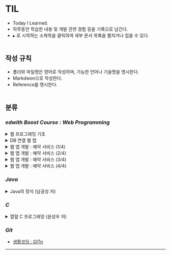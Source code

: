 TIL
===

-	Today I Learned.<br>
-	하루동안 학습한 내용 및 개발 관련 경험 등을 기록으로 남긴다.<br>
-	`▶` 로 시작하는 소제목을 클릭하여 세부 문서 목록을 펼치거나 접을 수 있다.<br><br>

작성 규칙
---------

-	폴더와 파일명은 영어로 작성하며, 가능한 언어나 기술명을 명시한다.<br>
-	Markdwon으로 작성한다.<br>
-	Reference를 명시한다.<br><br>

분류
----

### ***edwith Boost Course : Web Programming***

<details><summary>웹 프로그래밍 기초</summary>

-	[프로그래밍 언어의 이해](https://github.com/xlffm3/TIL/blob/boostcourse-web/1.Web_Programming_Basic/Understanding_Programming_Language.md)
-	[HTTP](https://github.com/xlffm3/TIL/blob/boostcourse-web/1.Web_Programming_Basic/HTTP.md)
-	[Browser](https://github.com/xlffm3/TIL/blob/boostcourse-web/1.Web_Programming_Basic/Browser.md)
-	[Web Server](https://github.com/xlffm3/TIL/blob/boostcourse-web/1.Web_Programming_Basic/Web_Server.md)
-	[WAS](https://github.com/xlffm3/TIL/blob/boostcourse-web/1.Web_Programming_Basic/WAS.md)
-	[Servlet](https://github.com/xlffm3/TIL/blob/boostcourse-web/1.Web_Programming_Basic/Servlet.md)</details>

<details><summary>DB 연결 웹 앱</summary>

-	[JavaScript 기초](https://github.com/xlffm3/TIL/blob/boostcourse-web/2.DB_WEB_APP/Javascript.md)
-	[Window 객체](https://github.com/xlffm3/TIL/blob/boostcourse-web/2.DB_WEB_APP/Window_Object.md)
-	[DOM & querySelector](https://github.com/xlffm3/TIL/blob/boostcourse-web/2.DB_WEB_APP/DOM_querySelector.md)
-	[JavaScript : Event](https://github.com/xlffm3/TIL/blob/boostcourse-web/2.DB_WEB_APP/Event.md)
-	[Ajax와 JSON 및 CORS](https://github.com/xlffm3/TIL/blob/boostcourse-web/2.DB_WEB_APP/Ajax_JSON_CORS.md)
-	[JSP](https://github.com/xlffm3/TIL/blob/boostcourse-web/2.DB_WEB_APP/JSP.md)
-	[Redirect & Forward](https://github.com/xlffm3/TIL/blob/boostcourse-web/2.DB_WEB_APP/Redirect_Forward.md)
-	[Scope](https://github.com/xlffm3/TIL/blob/boostcourse-web/2.DB_WEB_APP/Scope.md)
-	[EL](https://github.com/xlffm3/TIL/blob/boostcourse-web/2.DB_WEB_APP/EL.md)
-	[JSTL](https://github.com/xlffm3/TIL/blob/boostcourse-web/2.DB_WEB_APP/JSTL.md)
-	[DB](https://github.com/xlffm3/TIL/blob/boostcourse-web/2.DB_WEB_APP/DB.md)
-	[SQL](https://github.com/xlffm3/TIL/blob/boostcourse-web/2.DB_WEB_APP/SQL.md)
-	[Maven](https://github.com/xlffm3/TIL/blob/boostcourse-web/2.DB_WEB_APP/Maven.md)
-	[JDBC](https://github.com/xlffm3/TIL/blob/boostcourse-web/2.DB_WEB_APP/JDBC.md)
-	[Rest API](https://github.com/xlffm3/TIL/blob/boostcourse-web/2.DB_WEB_APP/RestAPI.md)
-	[Web API](https://github.com/xlffm3/TIL/blob/boostcourse-web/2.DB_WEB_APP/WebAPI.md)</details>

<details><summary>웹 앱 개발 : 예약 서비스 (1/4)</summary>

-	[JavaScript : 배열](https://github.com/xlffm3/TIL/blob/boostcourse-web/3.WEB_APP_DEV_1/Array.md)
-	[JavaScript : 객체](https://github.com/xlffm3/TIL/blob/boostcourse-web/3.WEB_APP_DEV_1/Object.md)
-	[DOM API](https://github.com/xlffm3/TIL/blob/boostcourse-web/3.WEB_APP_DEV_1/DomAPI.md)
-	[Animation](https://github.com/xlffm3/TIL/blob/boostcourse-web/3.WEB_APP_DEV_1/Animation.md)
-	[DOMContentLoaded](https://github.com/xlffm3/TIL/blob/boostcourse-web/3.WEB_APP_DEV_1/DOMContentLoaded.md)
-	[Event Delegation](https://github.com/xlffm3/TIL/blob/boostcourse-web/3.WEB_APP_DEV_1/Event_Delegation.md)
-	[HTML Templating](https://github.com/xlffm3/TIL/blob/boostcourse-web/3.WEB_APP_DEV_1/HTML_Templating.md)
-	[Spring 기초](https://github.com/xlffm3/TIL/blob/boostcourse-web/3.WEB_APP_DEV_1/Spring.md)
-	[Spring IoC/DI Container ](https://github.com/xlffm3/TIL/blob/boostcourse-web/3.WEB_APP_DEV_1/Spring_IoC_DI_Container.md)
-	[Spring XML & Config 설정](https://github.com/xlffm3/TIL/blob/boostcourse-web/3.WEB_APP_DEV_1/Spring_XML_Config_Practice.md)
-	[Spring JDBC](https://github.com/xlffm3/TIL/blob/boostcourse-web/3.WEB_APP_DEV_1/Spring_JDBC.md)
-	[Spring MVC 기초](https://github.com/xlffm3/TIL/blob/boostcourse-web/3.WEB_APP_DEV_1/Spring_MVC.md)
-	[Spring MVC 실습](https://github.com/xlffm3/TIL/blob/boostcourse-web/3.WEB_APP_DEV_1/Spring_MVC_Practice.md)
-	[Layered Architecture 기초](https://github.com/xlffm3/TIL/blob/boostcourse-web/3.WEB_APP_DEV_1/Layered_Architecture.md)
-	[Layered Architecture 실습](https://github.com/xlffm3/TIL/blob/boostcourse-web/3.WEB_APP_DEV_1/Layered_Architecture_Practice.md)
-	[Rest Controller](https://github.com/xlffm3/TIL/blob/boostcourse-web/3.WEB_APP_DEV_1/Rest_Controller.md)</details>

<details><summary>웹 앱 개발 : 예약 서비스 (2/4)</summary>

-	[JavaScript : 배열의 함수형 메소드](https://github.com/xlffm3/TIL/blob/boostcourse-web/4.WEB_APP_DEV_2/Array_Function.md)
-	[JavaScript : 객체 리터럴과 this](https://github.com/xlffm3/TIL/blob/boostcourse-web/4.WEB_APP_DEV_2/Object_Literal_This.md)
-	[jQuery](https://github.com/xlffm3/TIL/blob/boostcourse-web/4.WEB_APP_DEV_2/jQuery.md)
-	[JavaScript : Handlebar 라이브러리 활용](https://github.com/xlffm3/TIL/blob/boostcourse-web/4.WEB_APP_DEV_2/Handlebar.md)
-	[Clean Code](https://github.com/xlffm3/TIL/blob/boostcourse-web/4.WEB_APP_DEV_2/Clean_Code.md)</details>

<details><summary>웹 앱 개발 : 예약 서비스 (3/4)</summary>

-	[JavaScript : 생성자 패턴](https://github.com/xlffm3/TIL/blob/boostcourse-web/5.WEB_APP_DEV_3/Constructor_Pattern.md)
-	[JavaScript : 정규 표현식](https://github.com/xlffm3/TIL/blob/boostcourse-web/5.WEB_APP_DEV_3/Regular_Expression.md)
-	[Form Data](https://github.com/xlffm3/TIL/blob/boostcourse-web/5.WEB_APP_DEV_3/Form_Data.md)
-	[상태 정보](https://github.com/xlffm3/TIL/blob/boostcourse-web/5.WEB_APP_DEV_3/State_Information.md)
-	[Cookie](https://github.com/xlffm3/TIL/blob/boostcourse-web/5.WEB_APP_DEV_3/Cookie.md)
-	[Session](https://github.com/xlffm3/TIL/blob/boostcourse-web/5.WEB_APP_DEV_3/Session.md)
-	[Interceptor](https://github.com/xlffm3/TIL/blob/boostcourse-web/5.WEB_APP_DEV_3/Interceptor.md)
-	[Argument Resolver](https://github.com/xlffm3/TIL/blob/boostcourse-web/5.WEB_APP_DEV_3/Argument_Resolver.md)</details>

<details><summary>웹 앱 개발 : 예약 서비스 (4/4)</summary>

-	[File Upload : Front-End](https://github.com/xlffm3/TIL/blob/boostcourse-web/6.WEB_APP_DEV_4/File_Upload_FE.md)
-	[Logging](https://github.com/xlffm3/TIL/blob/boostcourse-web/6.WEB_APP_DEV_4/Logging.md)
-	[SLF4J](https://github.com/xlffm3/TIL/blob/boostcourse-web/6.WEB_APP_DEV_4/SLF4J.md)
-	[File Upload & Download : Back-End](https://github.com/xlffm3/TIL/blob/boostcourse-web/6.WEB_APP_DEV_4/File_Upload_Download_BE.md)</details>

### ***Java***

<details><summary>Java의 정석 (남궁성 저)</summary>

-	[Chapter 6 - 7 : OOP](https://github.com/xlffm3/TIL/blob/java/Java_Standards/Chapter6-7_OOP.md)
-	[Chapter 8 : 예외 처리](https://github.com/xlffm3/TIL/blob/java/Java_Standards/Chapter8_Exception_Handling.md)
-	[Chapter 9 : 유용한 클래스](https://github.com/xlffm3/TIL/blob/java/Java_Standards/Chapter9_Useful_Classes.md)
-	[Chapter 10 : 날짜와 시간 및 형식화](https://github.com/xlffm3/TIL/blob/java/Java_Standards/Chapter10_Date_Time_Format.md)
-	[Chapter 11 : 컬렉션 프레임웍](https://github.com/xlffm3/TIL/blob/java/Java_Standards/Chapter11_Collections_Framework.md)
-	[Chapter 12 : 지네릭스, 열거형, 애너테이션](https://github.com/xlffm3/TIL/blob/java/Java_Standards/Chapter12_Generics_Enums_Annotation.md)
-	[Chapter 13 : 쓰레드](https://github.com/xlffm3/TIL/blob/java/Java_Standards/Chapter13_Thread.md)
-	[Chapter 14 : 람다와 스트림](https://github.com/xlffm3/TIL/blob/java/Java_Standards/Chapter14_Lambda_Stream.md)
-	[Chapter 15 : I/O](https://github.com/xlffm3/TIL/blob/java/Java_Standards/Chapter15_IO.md)
-	[Chapter 16 : 네트워킹](https://github.com/xlffm3/TIL/blob/java/Java_Standards/Chapter16_Networking.md)</details>

### ***C***

<details><summary>열혈 C 프로그래밍 (윤성우 저)</summary>

-	[Chapter 1 - 11 : C 언어의 기본](https://github.com/xlffm3/TIL/blob/c/Passion_C_Programming/Chapter1-11_C_Language_Basic.md)
-	[Chapter 12 : 포인터](https://github.com/xlffm3/TIL/blob/c/Passion_C_Programming/Chapter12_Pointer.md)
-	[Chapter 13 : 배열과 포인터](https://github.com/xlffm3/TIL/blob/c/Passion_C_Programming/Chapter13_Array_Pointer.md)
-	[Chapter 14 : 함수와 포인터](https://github.com/xlffm3/TIL/blob/c/Passion_C_Programming/Chapter14_Function_Pointer.md)
-	[Chapter 17 : 다중 포인터](https://github.com/xlffm3/TIL/blob/c/Passion_C_Programming/Chapter17_Pointer_to_Pointer.md)
-	[Chapter 18 : 다차원 배열과 포인터](https://github.com/xlffm3/TIL/blob/c/Passion_C_Programming/Chapter18_Multi-Dimensional_Array_Pointer.md)
-	[Chapter 19 : 함수 포인터와 Void 포인터](https://github.com/xlffm3/TIL/blob/c/Passion_C_Programming/Chapter19_Function_Pointer_Void_Pointer.md)
-	[Chapter 21 : 문자열 입출력](https://github.com/xlffm3/TIL/blob/c/Passion_C_Programming/Chapter21_String_IO.md)
-	[Chapter 22 - 23 : 구조체와 사용자 정의 자료형](https://github.com/xlffm3/TIL/blob/c/Passion_C_Programming/Chapter22-23_Structure_Typedef.md)
-	[Chapter 24 : 파일 입출력](https://github.com/xlffm3/TIL/blob/c/Passion_C_Programming/Chapter24_File_IO.md)
-	[Chapter 25 : 메모리 동적 할당](https://github.com/xlffm3/TIL/blob/c/Passion_C_Programming/Chapter25_Memory_Dynamic_Allocation.md)
-	[Chapter 26 : 매크로와 선행처리기](https://github.com/xlffm3/TIL/blob/c/Passion_C_Programming/Chapter26_Macro_Preprocessor.md)
-	[Chapter 27 : 파일 분할 및 헤더 파일 디자인](https://github.com/xlffm3/TIL/blob/c/Passion_C_Programming/Chapter27_File_Split_Header_File_Design.md)</details>

### ***Git***

-	[생활코딩 : GITn](https://github.com/xlffm3/TIL/blob/git/Git_Opentutorials.md)

---
